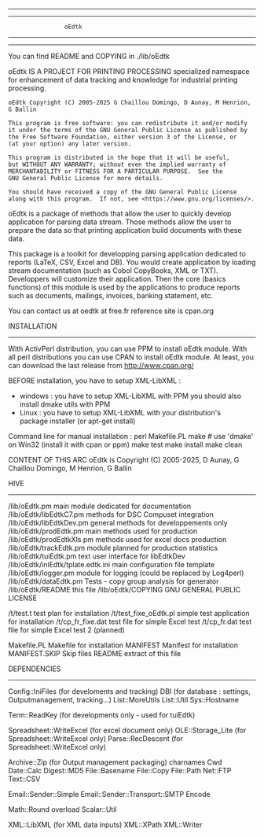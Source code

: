 ***************************************************************************
***************************************************************************
					oEdtk   
***************************************************************************
***************************************************************************

You can find README and COPYING in ./lib/oEdtk

oEdtk IS A PROJECT FOR PRINTING PROCESSING specialized namespace for 
enhancement of data tracking and knowledge for industrial printing 
processing.


    oEdtk Copyright (C) 2005-2025 G Chaillou Domingo, D Aunay, M Henrion, G Ballin

    This program is free software: you can redistribute it and/or modify
    it under the terms of the GNU General Public License as published by
    the Free Software Foundation, either version 3 of the License, or
    (at your option) any later version.

    This program is distributed in the hope that it will be useful,
    but WITHOUT ANY WARRANTY; without even the implied warranty of
    MERCHANTABILITY or FITNESS FOR A PARTICULAR PURPOSE.  See the
    GNU General Public License for more details.

    You should have received a copy of the GNU General Public License
    along with this program.  If not, see <https://www.gnu.org/licenses/>.


oEdtk is a package of methods that allow the user to quickly 
develop application for parsing data stream. Those methods allow
the user to prepare the data so that printing application build 
documents with these data.

This package is a toolkit for developping parsing application
dedicated to reports (LaTeX, CSV, Excel and DB). 
You would create application by loading stream documentation (such as
Cobol CopyBooks, XML or TXT). Developpers will customize their application. 
Then the core (basics functions) of this module is used by the 
applications to produce reports such as documents, mailings, invoices, banking 
statement, etc. 

You can contact us at 
	oedtk at free.fr
reference site is cpan.org


INSTALLATION
***************************************************************************
With ActivPerl distribution, you can use PPM to install oEdtk module.
With all perl distributions you can use CPAN to install oEdtk module.
At least, you can download the last release from http://www.cpan.org/

BEFORE installation, you have to setup XML-LibXML :
- windows : you have to setup XML-LibXML with PPM
			you should also install dmake utils with PPM
- Linux   : you have to setup XML-LibXML with your distribution's  
			package installer (or apt-get install)

Command line for manual installation :
perl Makefile.PL
make                # use 'dmake' on Win32 (install it with cpan or ppm)
make test
make install
make clean


CONTENT OF THIS ARC oEdtk is Copyright (C) 2005-2025, D Aunay, G Chaillou Domingo, M Henrion, G Ballin

HIVE
***************************************************************************
/lib/oEdtk.pm					main module dedicated for documentation
/lib/oEdtk/libEdtkC7.pm			methods for DSC Compuset integration
/lib/oEdtk/libEdtkDev.pm			general methods for developpements only
/lib/oEdtk/prodEdtk.pm			main methods used for production
/lib/oEdtk/prodEdtkXls.pm		methods used for excel docs production
/lib/oEdtk/trackEdtk.pm			module planned for production statistics
/lib/oEdtk/tuiEdtk.pm			text user interface for libEdtkDev
/lib/oEdtk/iniEdtk/tplate.edtk.ini	main configuration file template
/lib/oEdtk/logger.pm			module for logging (could be replaced by Log4perl)
/lib/oEdtk/dataEdtk.pm			Tests - copy group analysis for generator
/lib/oEdtk/README				this file
/lib/oEdtk/COPYING				GNU GENERAL PUBLIC LICENSE

/t/test.t						test plan for installation
/t/test_fixe_oEdtk.pl			simple test application for installation
/t/cp_fr_fixe.dat				test file for simple Excel test
/t/cp_fr.dat					test file for simple Excel test 2 (planned)

Makefile.PL					Makefile for installation
MANIFEST						Manifest for installation
MANIFEST.SKIP					Skip files
README						extract of this file


DEPENDENCIES
***************************************************************************

Config::IniFiles		(for develoments and tracking)
DBI					(for database : settings, Outputmanagement, tracking...)
List::MoreUtils
List::Util
Sys::Hostname

Term::ReadKey			(for developments only - used for tuiEdtk)

Spreadsheet::WriteExcel	(for excel document only)
OLE::Storage_Lite		(for Spreadsheet::WriteExcel only)
Parse::RecDescent		(for Spreadsheet::WriteExcel only)

Archive::Zip			(for Output management packaging)
charnames
Cwd
Date::Calc
Digest::MD5
File::Basename
File::Copy
File::Path
Net::FTP
Text::CSV

Email::Sender::Simple
Email::Sender::Transport::SMTP
Encode

Math::Round
overload
Scalar::Util

XML::LibXML			(for XML data inputs)
XML::XPath
XML::Writer


